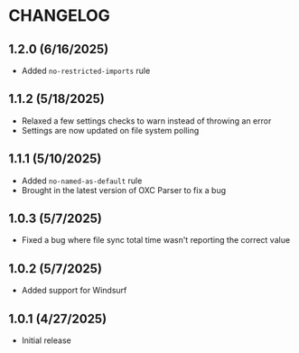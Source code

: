 # CHANGELOG

## 1.2.0 (6/16/2025)

- Added `no-restricted-imports` rule

## 1.1.2 (5/18/2025)

- Relaxed a few settings checks to warn instead of throwing an error
- Settings are now updated on file system polling

## 1.1.1 (5/10/2025)

- Added `no-named-as-default` rule
- Brought in the latest version of OXC Parser to fix a bug

## 1.0.3 (5/7/2025)

- Fixed a bug where file sync total time wasn't reporting the correct value

## 1.0.2 (5/7/2025)

- Added support for Windsurf

## 1.0.1 (4/27/2025)

- Initial release
